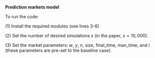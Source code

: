 **Prediction markets model**

To run the code:

(1) Install the required modules (see lines 3-6)

(2) Set the number of desired simulations $s$ (in the paper, $s = 10,000$).

(3) Set the market parameters: $w$, $y$, $n$, size, final_time, man_time, and $l$ (these parameters are pre-set to the baseline case).
